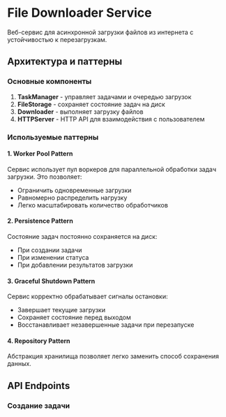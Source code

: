 # File Downloader Service

Веб-сервис для асинхронной загрузки файлов из интернета с устойчивостью к перезагрузкам.

## Архитектура и паттерны

### Основные компоненты

1. **TaskManager** - управляет задачами и очередью загрузок
2. **FileStorage** - сохраняет состояние задач на диск
3. **Downloader** - выполняет загрузку файлов
4. **HTTPServer** - HTTP API для взаимодействия с пользователем

### Используемые паттерны

#### 1. Worker Pool Pattern
Сервис использует пул воркеров для параллельной обработки задач загрузки. Это позволяет:
- Ограничить одновременные загрузки
- Равномерно распределить нагрузку
- Легко масштабировать количество обработчиков

#### 2. Persistence Pattern
Состояние задач постоянно сохраняется на диск:
- При создании задачи
- При изменении статуса
- При добавлении результатов загрузки

#### 3. Graceful Shutdown Pattern
Сервис корректно обрабатывает сигналы остановки:
- Завершает текущие загрузки
- Сохраняет состояние перед выходом
- Восстанавливает незавершенные задачи при перезапуске

#### 4. Repository Pattern
Абстракция хранилища позволяет легко заменить способ сохранения данных.

## API Endpoints

### Создание задачи